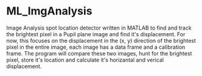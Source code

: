 # ML_ImgAnalysis

Image Analysis spot location detector written in MATLAB to find and track the brightest pixel in a Pupil plane image and find it's displacement.
For now, this focuses on the displacement in the (x, y) direction of the brightest pixel in the entire image, each image has a data frame and a calibration frame.
The program will compare these two images, hunt for the brightest pixel, store it's location and calculate it's horizantal and verical displacement.
